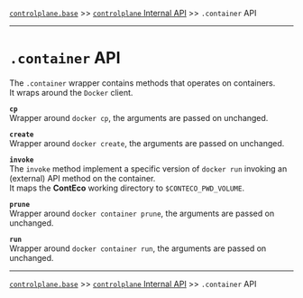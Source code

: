 [`controlplane.base`](../README.md) >> [`controlplane` Internal API](./CONTROLPLANE-BASE-INTERNAL-API.md) >> `.container` API

-----

# `.container` API

The `.container` wrapper contains methods that operates on containers.  
It wraps around the `Docker` client.

__`cp`__  
Wrapper around `docker cp`, the arguments are passed on unchanged.

__`create`__  
Wrapper around `docker create`, the arguments are passed on unchanged.

__`invoke`__  
The `invoke` method implement a specific version of `docker run` invoking an (external) API method on the container.  
It maps the __ContEco__ working directory to `$CONTECO_PWD_VOLUME`.

__`prune`__  
Wrapper around `docker container prune`, the arguments are passed on unchanged.

__`run`__  
Wrapper around `docker container run`, the arguments are passed on unchanged.

-----
[`controlplane.base`](../README.md) >> [`controlplane` Internal API](./CONTROLPLANE-BASE-INTERNAL-API.md) >> `.container` API
